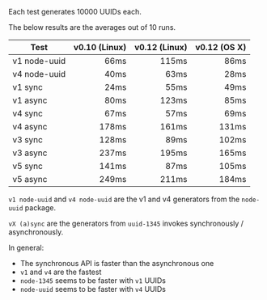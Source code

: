 Each test generates 10000 UUIDs each.

The below results are the averages out of 10 runs.

Test          | v0.10 (Linux) | v0.12 (Linux) | v0.12 (OS X) |
------------- | ------------: | ------------: | -----------: |
v1 node-uuid  |          66ms |         115ms |         86ms |
v4 node-uuid  |          40ms |          63ms |         28ms |
v1 sync       |          24ms |          55ms |         49ms |
v1 async      |          80ms |         123ms |         85ms |
v4 sync       |          67ms |          57ms |         69ms |
v4 async      |         178ms |         161ms |        131ms |
v3 sync       |         128ms |          89ms |        102ms |
v3 async      |         237ms |         195ms |        165ms |
v5 sync       |         141ms |          87ms |        105ms |
v5 async      |         249ms |         211ms |        184ms |

`v1 node-uuid` and `v4 node-uuid` are the v1 and v4 generators
from the `node-uuid` package.

`vX (a)sync` are the generators from `uuid-1345` invokes
synchronously / asynchronously.

In general:

+ The synchronous API is faster than the asynchronous one
+ `v1` and `v4` are the fastest
+ `node-1345` seems to be faster with `v1` UUIDs
+ `node-uuid` seems to be faster with `v4` UUIDs

